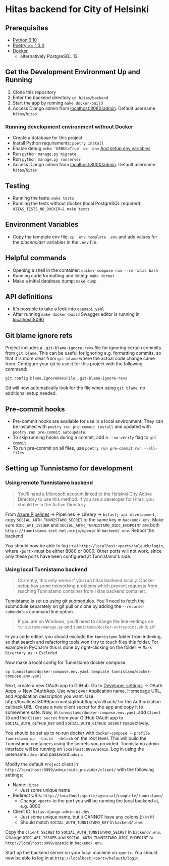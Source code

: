 # Hitas backend for City of Helsinki

## Prerequisites

* [Python 3.10](https://www.python.org/)
* [Poetry >= 1.3.0](https://github.com/python-poetry/poetry#installation)
* [Docker](https://docs.docker.com/get-docker/)
  * alternatively PostgreSQL 13

## Get the Development Environment Up and Running

1. Clone this repository
2. Enter the backend directory `cd hitas/backend`
3. Start the app by running `make docker-build`
4. Access Django admin from [localhost:8080/admin](http://localhost:8080/admin). Default username `hitas`/`hitas`


### Running development environment without Docker

* Create a database for this project
* Install Python requirements: `poetry install`
* Enable debug `echo 'DEBUG=True' >> .env` [And setup env variables](#environment-variables)
* Run `python manage.py migrate`
* Run `python manage.py runserver`
* Access Django admin from [localhost:8000/admin](http://localhost:8080/admin). Default username `hitas`/`hitas`

## Testing

* Running the tests: `make tests`
* Running the tests without docker (local PostgreSQL required): `HITAS_TESTS_NO_DOCKER=1 make tests`

## Environment Variables

- Copy the template env file: `cp .env.template .env` and add values for the _placeholder_ variables in the `.env`
  file.

## Helpful commands

* Opening a shell in the container: `docker-compose run --rm hitas bash`
* Running code formatting and linting: `make format`
* Make a initial database dump: `make dump`

## API definitions

* It's possible to take a look into `openapi.yaml`
* After running `make docker-build` Swagger editor is running in [localhost:8090](localhost:8090)

## Git blame ignore refs

Project includes a `.git-blame-ignore-revs` file for ignoring certain commits from `git blame`.
This can be useful for ignoring e.g. formatting commits, so that it is more clear from `git blame`
where the actual code change came from. Configure your git to use it for this project with the
following command:

```shell
git config blame.ignoreRevsFile .git-blame-ignore-revs
```

Git will now automatically look for the file when using `git blame`, no additional setup needed.

## Pre-commit hooks

* Pre-commit hooks are available for use in a local environment. They can be installed with
  `poetry run pre-commit install` and updated with `poetry run pre-commit autoupdate`.
* To skip running hooks during a commit, add a `--no-verify` flag to `git commit`.
* To run pre-commit on all files, use `poetry run pre-commit run --all-files`


## Setting up Tunnistamo for development

### Using remote Tunnistamo backend

> You'll need a Microsoft account linked to the Helsinki City Active Directory to use this method.
> If you are a developer for Hitas, you should be in the Active Directory.

From [Azure Pipelines] -> Pipelines -> Library -> `hitastj-api-development`, copy
`SOCIAL_AUTH_TUNNISTAMO_SECRET` to the same key in `backend/.env`. Make sure `OIDC_API_ISSUER`
and `SOCIAL_AUTH_TUNNISTAMO_OIDC_ENDPOINT` are both `https://tunnistamo.test.hel.ninja/openid`
in `backend/.env`. Reboot the backend.

You should now be able to log in at `http://localhost:<port>/helauth/login`, where `<port>`
must be either 8080 or 8000. Other ports will not work, since only these ports have been
configured at Tunnistamo's side.

### Using local Tunnistamo backend

> Currently, this only works if you run hitas backend locally. Docker setup has some networking
> problems which prevent requests from reaching Tunnistamo container from Hitas backend container.

[Tunnistamo] is set up using [git submodules]. You'll need to fetch the submodule separately
on git pull or clone by adding the `--recurse-submodules` command line option.

> If you are on Windows, you'll need to change the line-endings on `tunnistamo/manage.py`
> and `tunnistamo/docker-entrypoint.sh` to `LF`!

In you code editor, you should exclude the `tunnistamo` folder from indexing, so that search and
refactoring tools won't try to touch files this folder. For example in PyCharm this is done by
right-clicking on the folder -> `Mark Directory as` -> `Excluded`.

Now make a local config for Tunnistamo docker compose:

```shell
cp tunnistamo/docker-compose.env.yaml.template tunnistamo/docker-compose.env.yaml
```

Next, create a new OAuth app to GitHub. Go to [Developer settings] -> OAuth Apps -> New OAuthApp.
Use what ever Application name, Homepage URL, and Application description you want.
Use http://localhost:8099/accounts/github/login/callback/ for the Authorization callback URL.
Create a new client secret for the app and copy it to somewhere safe.
Now, in `tunnistamo/docker-compose.env.yaml`, add `Client ID` and the `Client secret` from your
GitHub OAuth app to `SOCIAL_AUTH_GITHUB_KEY` and `SOCIAL_AUTH_GITHUB_SECRET` respectively.

You should be set up to re-run docker with `docker-compose --profile tunnistamo up --build --detach`
on the root level. This will build the Tunnistamo containers using the secrets you provided.
Tunnistamo admin interface will be running on `localhost:8099/admin`.
Log in using the username `admin` and password `admin`.

Modify the default `Project` client in `http://localhost:8099/admin/oidc_provider/client/` with
the following settings:

- Name: `Hitas`
  - Just some unique name
- Redirect URIs: `http://localhost:<port>/pysocial/complete/tunnistamo/`
  - Change `<port>` to the port you will be running the local backend at, e.g. 8000
- Client ID: `hitas-django-admin-ui-dev`
  - Just some unique name, but it CANNOT have any colons (:) in it!
  - Should match `SOCIAL_AUTH_TUNNISTAMO_KEY` in `backend/.env`.

Copy the `Client SECRET` to `SOCIAL_AUTH_TUNNISTAMO_SECRET` in `backend/.env`.
Change `OIDC_API_ISSUER` and `SOCIAL_AUTH_TUNNISTAMO_OIDC_ENDPOINT`
to `http://localhost:8099/openid` in `backend/.env`.

Start up the backend server on your local machine on `<port>`. You should now be able
to log in at `http://localhost:<port>/helauth/login`.

[Tunnistamo]: https://github.com/City-of-Helsinki/tunnistamo
[git submodules]: https://git-scm.com/book/en/v2/Git-Tools-Submodules
[Developer settings]: https://github.com/settings/developers
[Azure Pipelines]: https://dev.azure.com/City-of-Helsinki/hitastj
